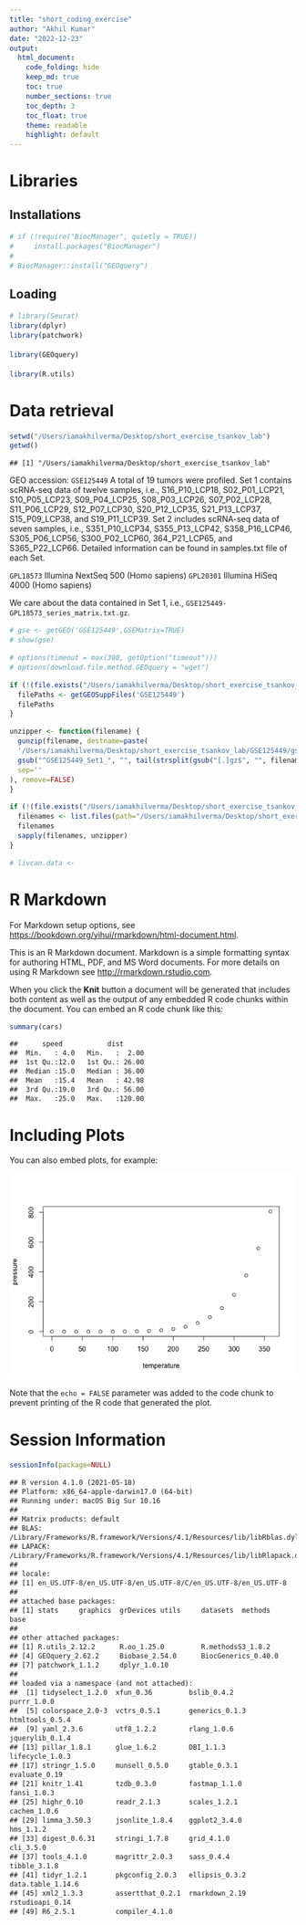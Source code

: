 ```yaml
---
title: "short_coding_exercise"
author: "Akhil Kumar"
date: "2022-12-23"
output: 
  html_document:
    code_folding: hide
    keep_md: true
    toc: true
    number_sections: true
    toc_depth: 3
    toc_float: true
    theme: readable
    highlight: default
---
```




# Libraries

## Installations


```r
# if (!require("BiocManager", quietly = TRUE))
#     install.packages("BiocManager")
# 
# BiocManager::install("GEOquery")
```

## Loading


```r
# library(Seurat)
library(dplyr)
library(patchwork)

library(GEOquery)

library(R.utils)
```

# Data retrieval


```r
setwd("/Users/iamakhilverma/Desktop/short_exercise_tsankov_lab")
getwd()
```

```
## [1] "/Users/iamakhilverma/Desktop/short_exercise_tsankov_lab"
```


GEO accession: `GSE125449`
A total of 19 tumors were profiled. Set 1 contains scRNA-seq data of twelve samples, i.e., S16_P10_LCP18, S02_P01_LCP21, S10_P05_LCP23, S09_P04_LCP25, S08_P03_LCP26, S07_P02_LCP28, S11_P06_LCP29, S12_P07_LCP30, S20_P12_LCP35, S21_P13_LCP37, S15_P09_LCP38, and S19_P11_LCP39. Set 2 includes scRNA-seq data of seven samples, i.e., S351_P10_LCP34, S355_P13_LCP42, S358_P16_LCP46, S305_P06_LCP56, S300_P02_LCP60, 364_P21_LCP65, and S365_P22_LCP66. Detailed information can be found in samples.txt file of each Set.

`GPL18573`	Illumina NextSeq 500 (Homo sapiens)
`GPL20301`	Illumina HiSeq 4000 (Homo sapiens)

We care about the data contained in Set 1, i.e., `GSE125449-GPL18573_series_matrix.txt.gz`.


```r
# gse <- getGEO('GSE125449',GSEMatrix=TRUE)
# show(gse)
```

```r
# options(timeout = max(300, getOption("timeout")))
# options(download.file.method.GEOquery = "wget")
```


```r
if (!(file.exists("/Users/iamakhilverma/Desktop/short_exercise_tsankov_lab/GSE125449/"))){
  filePaths <- getGEOSuppFiles('GSE125449')
  filePaths
}
```

```r
unzipper <- function(filename) {
  gunzip(filename, destname=paste(
  '/Users/iamakhilverma/Desktop/short_exercise_tsankov_lab/GSE125449/gse125449_set1/',
  gsub("^GSE125449_Set1_", "", tail(strsplit(gsub("[.]gz$", "", filename), '/')[[1]], n=1)),
  sep=''
), remove=FALSE)
}
```



```r
if (!(file.exists("/Users/iamakhilverma/Desktop/short_exercise_tsankov_lab/GSE125449/gse125449_set1"))){
  filenames <- list.files(path="/Users/iamakhilverma/Desktop/short_exercise_tsankov_lab/GSE125449/", pattern="GSE125449_Set1_[A-Za-z0-9.]+.gz", full.names=TRUE)
  filenames
  sapply(filenames, unzipper)
}
```


```r
# livcan.data <- 
```


# R Markdown

For Markdown setup options, see <https://bookdown.org/yihui/rmarkdown/html-document.html>. 

This is an R Markdown document. Markdown is a simple formatting syntax for authoring HTML, PDF, and MS Word documents. For more details on using R Markdown see <http://rmarkdown.rstudio.com>.

When you click the **Knit** button a document will be generated that includes both content as well as the output of any embedded R code chunks within the document. You can embed an R code chunk like this:


```r
summary(cars)
```

```
##      speed           dist       
##  Min.   : 4.0   Min.   :  2.00  
##  1st Qu.:12.0   1st Qu.: 26.00  
##  Median :15.0   Median : 36.00  
##  Mean   :15.4   Mean   : 42.98  
##  3rd Qu.:19.0   3rd Qu.: 56.00  
##  Max.   :25.0   Max.   :120.00
```

# Including Plots

You can also embed plots, for example:

![](short_coding_exercise_files/figure-html/pressure-1.png)<!-- -->

Note that the `echo = FALSE` parameter was added to the code chunk to prevent printing of the R code that generated the plot.


# Session Information


```r
sessionInfo(package=NULL)
```

```
## R version 4.1.0 (2021-05-18)
## Platform: x86_64-apple-darwin17.0 (64-bit)
## Running under: macOS Big Sur 10.16
## 
## Matrix products: default
## BLAS:   /Library/Frameworks/R.framework/Versions/4.1/Resources/lib/libRblas.dylib
## LAPACK: /Library/Frameworks/R.framework/Versions/4.1/Resources/lib/libRlapack.dylib
## 
## locale:
## [1] en_US.UTF-8/en_US.UTF-8/en_US.UTF-8/C/en_US.UTF-8/en_US.UTF-8
## 
## attached base packages:
## [1] stats     graphics  grDevices utils     datasets  methods   base     
## 
## other attached packages:
## [1] R.utils_2.12.2      R.oo_1.25.0         R.methodsS3_1.8.2  
## [4] GEOquery_2.62.2     Biobase_2.54.0      BiocGenerics_0.40.0
## [7] patchwork_1.1.2     dplyr_1.0.10       
## 
## loaded via a namespace (and not attached):
##  [1] tidyselect_1.2.0  xfun_0.36         bslib_0.4.2       purrr_1.0.0      
##  [5] colorspace_2.0-3  vctrs_0.5.1       generics_0.1.3    htmltools_0.5.4  
##  [9] yaml_2.3.6        utf8_1.2.2        rlang_1.0.6       jquerylib_0.1.4  
## [13] pillar_1.8.1      glue_1.6.2        DBI_1.1.3         lifecycle_1.0.3  
## [17] stringr_1.5.0     munsell_0.5.0     gtable_0.3.1      evaluate_0.19    
## [21] knitr_1.41        tzdb_0.3.0        fastmap_1.1.0     fansi_1.0.3      
## [25] highr_0.10        readr_2.1.3       scales_1.2.1      cachem_1.0.6     
## [29] limma_3.50.3      jsonlite_1.8.4    ggplot2_3.4.0     hms_1.1.2        
## [33] digest_0.6.31     stringi_1.7.8     grid_4.1.0        cli_3.5.0        
## [37] tools_4.1.0       magrittr_2.0.3    sass_0.4.4        tibble_3.1.8     
## [41] tidyr_1.2.1       pkgconfig_2.0.3   ellipsis_0.3.2    data.table_1.14.6
## [45] xml2_1.3.3        assertthat_0.2.1  rmarkdown_2.19    rstudioapi_0.14  
## [49] R6_2.5.1          compiler_4.1.0
```

